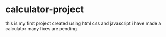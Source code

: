 # calculator-project
this is my first project created using html css and javascript
i have made a calculator many fixes are pending